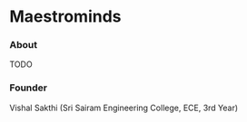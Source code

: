 # Maestrominds

### About
TODO

### Founder
Vishal Sakthi (Sri Sairam Engineering College, ECE, 3rd Year)